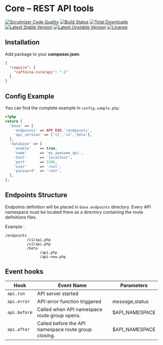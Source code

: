 Core – REST API tools
====

[![Scrutinizer Code Quality](https://scrutinizer-ci.com/g/caffeina-core/api/badges/quality-score.png?b=master)](https://scrutinizer-ci.com/g/caffeina-core/api/?branch=master)
[![Build Status](https://scrutinizer-ci.com/g/caffeina-core/api/badges/build.png?b=master)](https://scrutinizer-ci.com/g/caffeina-core/api/build-status/master)
[![Total Downloads](https://poser.pugx.org/caffeina-core/api/downloads.svg)](https://packagist.org/packages/caffeina-core/api)
[![Latest Stable Version](https://poser.pugx.org/caffeina-core/api/v/stable.svg)](https://packagist.org/packages/caffeina-core/api)
[![Latest Unstable Version](https://poser.pugx.org/caffeina-core/api/v/unstable.svg)](https://packagist.org/packages/caffeina-core/api)
[![License](https://poser.pugx.org/caffeina-core/api/license.svg)](https://packagist.org/packages/caffeina-core/api)


## Installation

Add package to your **composer.json**:

```json
{
  "require": {
    "caffeina-core/api": "~1"
  }
}
```


## Config Example

You can find the complete example in `config.sample.php`:

```php
<?php
return [
  'base' => [
    'endpoints' => APP_DIR.'/endpoints',
    'api_version' => ['v1','v2','beta'],
  ],
  'database' => [
    'enable'    => true,
    'name'      => 'my_awesome_api',
    'host'      => 'localhost',
    'port'      => 3306,
    'user'      => 'root',
    'password'  => 'root',
  ],
];
```
## Endpoints Structure

Endpoints definition will be placed in `base.endpoints` directory. Every API namespace must be located there as a directory containing the route definitions files.

Example :

```
/endpoints
          /v1/api.php
          /v2/api.php
          /beta
                /api.php
                /api-new.php
```

## Event hooks

| Hook | Event Name | Parameters |
|------|------------|------------|
| `api.run`    | API server started                                    | |
| `api.error`  | API::error function triggered                         | $message,$status |
| `api.before` | Called when API namespace route group opens.          | $API_NAMESPACE |
| `api.after`  | Called before the API namespace route group closing.  | $API_NAMESPACE |


